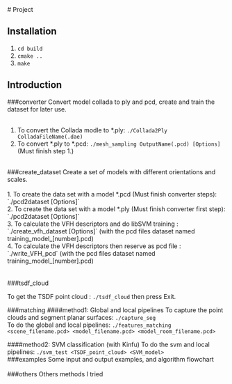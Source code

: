 <snippet>
  <content>
# Project


## Installation
1. `cd build`
2. `cmake ..`
3. `make`

## Introduction
###converter
Convert model collada to ply and pcd, create and train the dataset for later use.</br>
</br>
1. To convert the Collada modle to *.ply: `./Collada2Ply ColladaFileName(.dae)`</br>
2. To convert *.ply to *.pcd: `./mesh_sampling OutputName(.pcd) [Options]` (Must finish step 1.)</br>
</br>
###create_dataset
Create a set of models with different orientations and scales.</br>
</br>
1. To create the data set with a model *.pcd (Must finish converter steps): `./pcd2dataset <model_filename(.pcd)> [Options]`</br>
2. To create the data set with a model *.ply (Must finish converter first step): `./pcd2dataset <model_filename(.ply)> [Options]` </br>
3. To calculate the VFH descriptors and do libSVM training : `./create_vfh_dataset <output_SVM_model(*.model)> [Options]` (with the pcd files dataset named training_model_[number].pcd)  
</br>
4. To calculate the VFH descriptors then reserve as pcd file : `./write_VFH_pcd` (with the pcd files dataset named training_model_[number].pcd)</br>
</br>
</br>
###tsdf_cloud

To get the TSDF point cloud :  `./tsdf_cloud` then press Exit.     

###matching
####method1: Global and local pipelines
To capture the point clouds and segment planar surfaces: `./capture_seg`</br>
To do the global and local pipelines: `./features_matching <scene_filename.pcd> <model_filename.pcd> <model_room_filename.pcd>`</br>
     
####method2: SVM classification (with Kinfu)
To do the svm and local pipelines: `./svm_test <TSDF_point_cloud> <SVM_model>`</br>
###examples
Some input and output examples, and algorithm flowchart</br>
</br> 
###others
Others methods I tried</br>
</br>
  </content>
</snippet>

